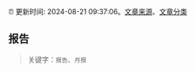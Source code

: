 :alarm_clock: 更新时间: 2024-08-21 09:37:06。[文章来源](/README.md)、[文章分类](/TAGS.md)

## 报告


> 关键字：`报告`、`月报`



